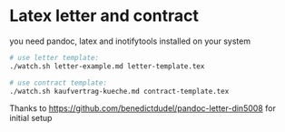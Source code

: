 # Latex letter and contract

you need pandoc, latex and inotifytools installed on your system

```bash
# use letter template:
./watch.sh letter-example.md letter-template.tex

# use contract template:
./watch.sh kaufvertrag-kueche.md contract-template.tex
```


Thanks to https://github.com/benedictdudel/pandoc-letter-din5008 for initial setup